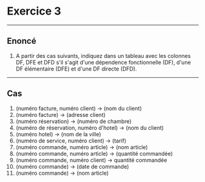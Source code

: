 # Exercice 3

---

## Enoncé

1. A partir des cas suivants, indiquez dans un tableau avec les colonnes DF, DFE et DFD s'il s'agit d'une dépendence fonctionnelle (DF), d'une DF élémentaire (DFE) et d'une DF directe (DFD).

---

## Cas

1. (numéro facture, numéro client) -> (nom du client)
2. (numéro facture) -> (adresse client)
3. (numéro réservation) -> (numéro de chambre)
4. (numéro de réservation, numéro d'hotel) -> (nom du client)
5. (numéro hotel) -> (nom de la ville)
6. (numéro de service, numéro client) -> (tarif)
7. (numéro commande, numéro article) -> (nom article)
8. (numéro commande, numéro article) -> (quantité commandée)
9. (numéro commande, numéro client) -> quantité commandée
10. (numéro commande) -> (date de commande)
11. (numéro commande) -> (nom article)
